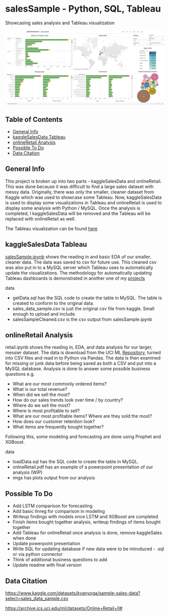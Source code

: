 # salesSample - Python, SQL, Tableau
Showcasing sales analysis and Tableau visualization

![img](https://github.com/zadealfalah/salesSample/blob/main/kaggleSalesData/data/salesDashboard.png)

## Table of Contents
* [General Info](#general-info)
* [kaggleSalesData Tableau](#kagglesalesdata-tableau)
* [onlineRetail Analysis](#onlineretail-analysis)
* [Possible To Do](#possible-to-do)
* [Data Citation](#data-citation)

## General Info
This project is broken up into two parts - kaggleSalesData and onlineRetail.  This was done because it was difficult to find a large sales dataset with messy data.  Originally, there was only the smaller, cleaner dataset from Kaggle which was used to showcase some Tableau.  Now, kaggleSalesData is used to display some visualizations in Tableau and onlineRetail is used to display some analysis with Python / MySQL.  Once the analysis is completed, I kaggleSalesData will be removed and the Tableau will be replaced with onlineRetail as well.

The Tableau visualization can be found [here](https://public.tableau.com/app/profile/zade.alfalah/viz/salesDashboard_16805458941440/Dashboard1)


## kaggleSalesData Tableau
[salesSample.ipynb](https://github.com/zadealfalah/salesSample/blob/main/salesSample.ipynb) shows the reading in and basic EDA of our smaller, cleaner data.  The data was saved to csv for future use.  This cleaned csv was also put in to a MySQL server which Tableau uses to automatically update the visualizations. The methodology for automatically updating Tableau dashboards is demonstrated in another one of my [projects](https://github.com/zadealfalah/pySheetsReddit)

data
 - getData.sql has the SQL code to create the table in MySQL.  The table is created to conform to the original data.  
 - sales_data_sample.csv is just the original csv file from kaggle.  Small enough to upload and include.
 - salesSampleCleaned.csv is the csv output from salesSample.ipynb
 
## onlineRetail Analysis
retail.ipynb shows the reading in, EDA, and data analysis for our larger, messier dataset.  The data is download from the UCI ML [Repository](https://archive.ics.uci.edu/ml/datasets/Online+Retail+II#), turned into CSV files and read in to Python via Pandas.  The data is then examined for missing or junk data before being saved as both a CSV and put into a MySQL database.  Analysis is done to answer some possible business questions e.g.
- What are our most commonly ordered items?
- What is our total revenue?
- When did we sell the most?
- How do our sales trends look over time / by country?
- Where do we sell the most?
- Where is most profitable to sell?
- What are our most profitable items? Where are they sold the most?
- How does our customer retention look?
- What items are frequently bought together?

Following this, some modeling and forecasting are done using Prophet and XGBoost.

data
- loadData.sql has the SQL code to create the table in MySQL.  
- onlneRetail.pdf has an example of a powerpoint presentation of our analysis (WIP)
- imgs has plots output from our analysis

## Possible To Do
- Add LSTM comparison for forecasting
- Add basic linreg for comparison in modeling
- Writeup findings with models once LSTM and XGBoost are completed
- Finish items bought together analysis, writeup findings of items bought together
- Add Tableau for onlineRetail once analysis is done, remove kaggleSales when done
- Update powerpoint presentation
- Write SQL for updating database if new data were to be introduced - .sql or via python connector
- Think of additional business questions to add
- Update readme with final version

## Data Citation
https://www.kaggle.com/datasets/kyanyoga/sample-sales-data?select=sales_data_sample.csv

https://archive.ics.uci.edu/ml/datasets/Online+Retail+II#
